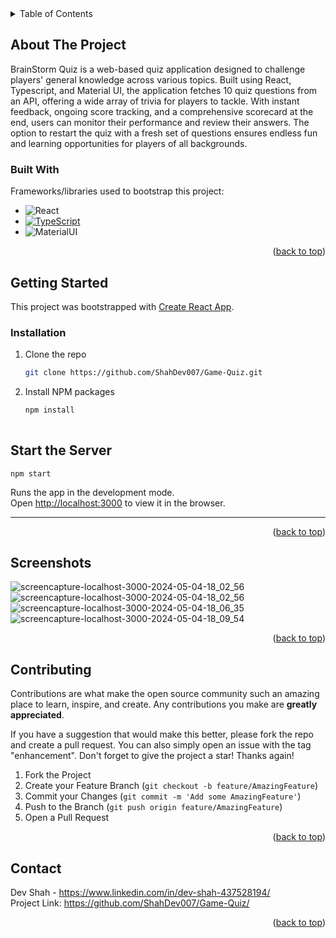 <!-- TABLE OF CONTENTS -->
<details>
  <summary>Table of Contents</summary>
  <ol>
    <li>
      <a href="#about-the-project">About The Project</a>
      <ul>
        <li><a href="#built-with">Built With</a></li>
      </ul>
    </li>
    <li>
      <a href="#getting-started">Getting Started</a>
      <ul>
        <li><a href="#screenshots">Screenshots</a></li>
      </ul>
      <ul>
        <li><a href="#start-the-server">Start the Server</a></li>
      </ul>
    </li>
    <li><a href="#contributing">Contributing</a></li>
    <li><a href="#contact">Contact</a></li>
  </ol>
</details>



<!-- ABOUT THE PROJECT -->
## About The Project

BrainStorm Quiz is a web-based quiz application designed to challenge players' general knowledge across various topics. Built using React, Typescript, and Material UI, the application fetches 10 quiz questions from an API, offering a wide array of trivia for players to tackle. With instant feedback, ongoing score tracking, and a comprehensive scorecard at the end, users can monitor their performance and review their answers. The option to restart the quiz with a fresh set of questions ensures endless fun and learning opportunities for players of all backgrounds.


### Built With

Frameworks/libraries used to bootstrap this project:

* ![React](https://img.shields.io/badge/React-20232A?style=for-the-badge&logo=react&logoColor=61DAFB)
* [![TypeScript](https://badges.frapsoft.com/typescript/code/typescript.png?v=101)](https://github.com/ellerbrock/typescript-badges/)
* ![MaterialUI](https://img.shields.io/badge/Material%20UI-007FFF?style=for-the-badge&logo=mui&logoColor=white)


<p align="right">(<a href="#readme-top">back to top</a>)</p>


## Getting Started 

This project was bootstrapped with [Create React App](https://github.com/facebook/create-react-app).

### Installation



1. Clone the repo
   ```sh
   git clone https://github.com/ShahDev007/Game-Quiz.git
   ```
2. Install NPM packages
   ```sh
   npm install
 

## Start the Server

 `npm start`

Runs the app in the development mode.\
Open [http://localhost:3000](http://localhost:3000) to view it in the browser.

----------------------------------------------------------------------------------------------------------------------------------------


<p align="right">(<a href="#readme-top">back to top</a>)</p>



<!-- USAGE EXAMPLES -->
## Screenshots

![screencapture-localhost-3000-2024-05-04-18_02_56](https://github.com/ShahDev007/Game-Quiz/assets/79781073/b82362cd-7eef-41ff-b337-74fca50294c3)
![screencapture-localhost-3000-2024-05-04-18_02_56](https://github.com/ShahDev007/Game-Quiz/assets/79781073/335a451f-9265-4324-9d5b-46d518bf6cc9)
![screencapture-localhost-3000-2024-05-04-18_06_35](https://github.com/ShahDev007/Game-Quiz/assets/79781073/bfd11c2d-39a3-4f0b-88d5-2656860b6e90)
![screencapture-localhost-3000-2024-05-04-18_09_54](https://github.com/ShahDev007/Game-Quiz/assets/79781073/5d4d05d5-23fa-4316-90da-873ce74314c5)



<p align="right">(<a href="#readme-top">back to top</a>)</p>



<!-- CONTRIBUTING -->
## Contributing

Contributions are what make the open source community such an amazing place to learn, inspire, and create. Any contributions you make are **greatly appreciated**.

If you have a suggestion that would make this better, please fork the repo and create a pull request. You can also simply open an issue with the tag "enhancement".
Don't forget to give the project a star! Thanks again!

1. Fork the Project
2. Create your Feature Branch (`git checkout -b feature/AmazingFeature`)
3. Commit your Changes (`git commit -m 'Add some AmazingFeature'`)
4. Push to the Branch (`git push origin feature/AmazingFeature`)
5. Open a Pull Request

<p align="right">(<a href="#readme-top">back to top</a>)</p>


<!-- CONTACT -->
## Contact

Dev Shah - https://www.linkedin.com/in/dev-shah-437528194/
<br>
Project Link: https://github.com/ShahDev007/Game-Quiz/
<p align="right">(<a href="#readme-top">back to top</a>)</p>












